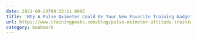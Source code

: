 ```yaml
---
date: 2021-09-29T09:33:11.000Z
title: 'Why A Pulse Oximeter Could Be Your New Favorite Training Gadget'
url: https://www.trainingpeaks.com/blog/pulse-oximeter-altitude-training/
category: bookmark
---
```

